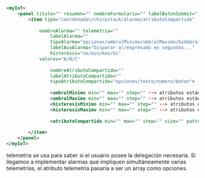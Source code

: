 ```xml
<myIoT>
	<panel titulo="" resumen="" nombreFormulario="" labelBotonSubmit="[Configurar]" ultimoDownlink="">
		<item tipo="coordenadas/chirpstack/alarma/atributoCompartido" 
		      
			nombreAlarma="" telemetria=""
		     	labelAlarma=""
		      	tipoAlarma="opciones/umbralMinimo/umbralMaximo/biUmbral"
		      	labelAuxAlarma="Disparar al/expresado en segundos..." 
		      	histeresis="no/min/max/bi"
			valores="A/B/C"
			
		      	nombreAtributoCompartido=""
		      	labelAtributoCompartido=""
		      	tipoAtributoCompartido="opciones/texto/numero/boton">
				
				<umbralMinimo min="" max="" step="" --> atributos estándar HTML />
				<umbralMaximo min="" max="" step="" --> atributos estándar HTML />
				<histeresisMinimo min="" max="" step="" --> atributos estándar HTML />
				<histeresisMaximo min="" max="" step="" --> atributos estándar HTML />
				
				<atributoCompartido min="" max="" step="" size="" pattern="" --> atributos estándar HTML />
					
		</item>
	</panel>
</myIoT>
```
telemetria se usa para saber si el usuario posee la delegación necesaria. Si llegamos a implementar alarmas que impliquen simultáneamente varias telemetrías, el atributo telemetría pasaría a ser un array como opciones.
